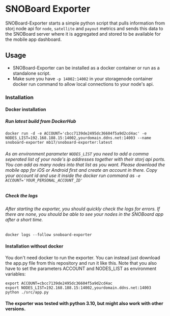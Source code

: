 # SNOBoard Exporter

SNOBoard-Exporter starts a simple python script that pulls information from storj node api for `node`, `satellite` and `payout` metrics and sends this data to the SNOBoard server where it is aggregated and stored to be available for the mobile app dashboard.

## Usage

* SNOBoard-Exporter can be installed as a docker container or run as a standalone script.
* Make sure you have `-p 14002:14002` in your storagenode container docker run command to allow local connections to your node's api.

### Installation
#### Docker installation
    
##### Run latest build from DockerHub

    docker run -d -e ACCOUNT='cbcc7139de2495dc36604f5a9d2cd4ac' -e NODES_LIST=192.168.188.15:14002,yourdomain.ddns.net:14003 --name snoboard-exporter mb17/snoboard-exporter:latest

       
###### As an environment parameter `NODES_LIST` you need to add a comma seperated list of your node's ip addresses together with their storj api ports. You can add as many nodes into that list as you want. Please download the mobile app for iOS or Android first and create an account in there. Copy your account id and use it inside the docker run command as `-e ACCOUNT='YOUR_PERSONAL_ACCOUNT_ID'`

##### Check the logs
###### After starting the exporter, you should quickly check the logs for errors. If there are none, you should be able to see your nodes in the SNOBoard app after a short time.

    docker logs --follow snoboard-exporter
    
#### Installation without docker
You don't need docker to run the exporter. You can instead just download the app.py file from this repository and run it like this. Note that you also have to set the parameters ACCOUNT and NODES_LIST as environment variables:

    export ACCOUNT=cbcc7139de2495dc36604f5a9d2cd4ac
    export NODES_LIST=192.168.188.15:14002,yourdomain.ddns.net:14003
    python ./src/app.py
    
#### The exporter was tested with python 3.10, but might also work with other versions.

